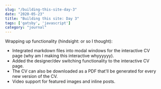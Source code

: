 ```yaml
---
slug: "/building-this-site-day-3"
date: "2020-05-23"
title: "Building this site: Day 3"
tags: ['gatsby', 'javascript']
category: "journal"
---
```


Wrapping up functionality (hindsight: or so I thought):
- Integrated markdown files into modal windows for the interactive CV page (why am I making this interactive whyyyyyy).
- Added the designer/dev switching functionality to the interactive CV page.
- The CV can also be downloaded as a PDF that'll be generated for every new version of the CV.
- Video support for featured images and inline posts.